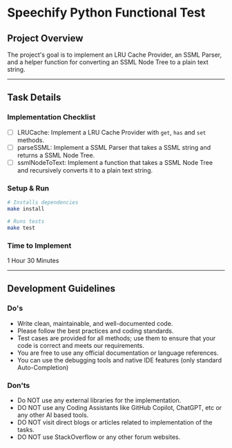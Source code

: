 # Speechify Python Functional Test

## Project Overview

The project's goal is to implement an LRU Cache Provider, an SSML Parser, and a helper function for converting an SSML Node Tree to a plain text string.

---

## Task Details

### Implementation Checklist

- [ ] LRUCache: Implement a LRU Cache Provider with `get`, `has` and `set` methods.
- [ ] parseSSML: Implement a SSML Parser that takes a SSML string and returns a SSML Node Tree.
- [ ] ssmlNodeToText: Implement a function that takes a SSML Node Tree and recursively converts it to a plain text string.

### Setup & Run

```bash
# Installs dependencies
make install

# Runs tests
make test
```

### Time to Implement

1 Hour 30 Minutes

---

## Development Guidelines

### Do's

- Write clean, maintainable, and well-documented code.
- Please follow the best practices and coding standards.
- Test cases are provided for all methods; use them to ensure that your code is correct and meets our requirements.
- You are free to use any official documentation or language references.
- You can use the debugging tools and native IDE features (only standard Auto-Completion)

### Don'ts

- Do NOT use any external libraries for the implementation.
- DO NOT use any Coding Assistants like GitHub Copilot, ChatGPT, etc or any other AI based tools.
- DO NOT visit direct blogs or articles related to implementation of the tasks.
- DO NOT use StackOverflow or any other forum websites.
